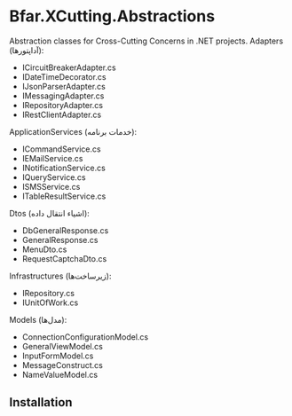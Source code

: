 ﻿# Bfar.XCutting.Abstractions
Abstraction classes for Cross-Cutting Concerns in .NET projects.
Adapters (آداپتورها):
- ICircuitBreakerAdapter.cs
- IDateTimeDecorator.cs
- IJsonParserAdapter.cs
- IMessagingAdapter.cs
- IRepositoryAdapter.cs
- IRestClientAdapter.cs


ApplicationServices (خدمات برنامه):
- ICommandService.cs
- IEMailService.cs
- INotificationService.cs
- IQueryService.cs
- ISMSService.cs
- ITableResultService.cs


Dtos (اشیاء انتقال داده):
- DbGeneralResponse.cs
- GeneralResponse.cs
- MenuDto.cs
- RequestCaptchaDto.cs


Infrastructures (زیرساخت‌ها):
- IRepository.cs
- IUnitOfWork.cs


Models (مدل‌ها):
- ConnectionConfigurationModel.cs
- GeneralViewModel.cs
- InputFormModel.cs
- MessageConstruct.cs
- NameValueModel.cs




## Installation
